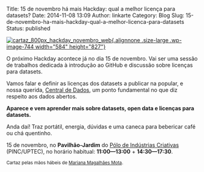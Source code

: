 Title: 15 de novembro há mais Hackday: qual a melhor licença para datasets?
Date: 2014-11-08 13:09
Author: linkarte
Category: Blog
Slug: 15-de-novembro-ha-mais-hackday-qual-a-melhor-licenca-para-datasets
Status: published

[![cartaz\_800px\_hackday\_novembro\_web](http://www.transparenciahackday.org/wp-content/uploads/2014/11/cartaz_800px_hackday_novembro_web-723x1024.png){.alignnone .size-large .wp-image-744 width="584" height="827"}](http://www.transparenciahackday.org/wp-content/uploads/2014/11/cartaz_800px_hackday_novembro_web.png)

O próximo Hackday acontece já no dia 15 de novembro. Vai ser uma sessão de trabalhos dedicada à introdução ao GitHub e discussão sobre licenças para datasets.

Vamos falar e definir as licenças dos datasets a publicar na popular, e nossa querida, [Central de Dados](http://centraldedados.pt), um ponto fundamental no que diz respeito aos dados abertos.

**Aparece e vem aprender mais sobre datasets, open data e licenças para datasets.**

Anda daí! Traz portátil, energia, dúvidas e uma caneca para bebericar café ou chá quentinho.

15 de novembro, no **Pavilhão-Jardim** do [Pólo de Indústrias Criativas](http://uptec.up.pt/uptec/polo-das-industrias-criativas "Parque de Ciência e Tecnologia da Universidade do Porto") (PINC/UPTEC), no horário habitual: **11:00—13:00** + **14:30—17:30**.

<small>Cartaz pelas mãos hábeis de [Mariana Magalhães Mota](https://www.behance.net/marianamag).</small>
